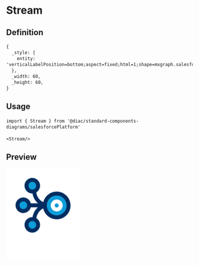 # Stream

## Definition

```
{
  _style: { 
    entity: 'verticalLabelPosition=bottom;aspect=fixed;html=1;shape=mxgraph.salesforce.stream;',
  },
  _width: 60,
  _height: 60,
}
```

## Usage

```
import { Stream } from '@diac/standard-components-diagrams/salesforcePlatform'

<Stream/>
```

## Preview

<img src="./stream.png" width="200"/>
